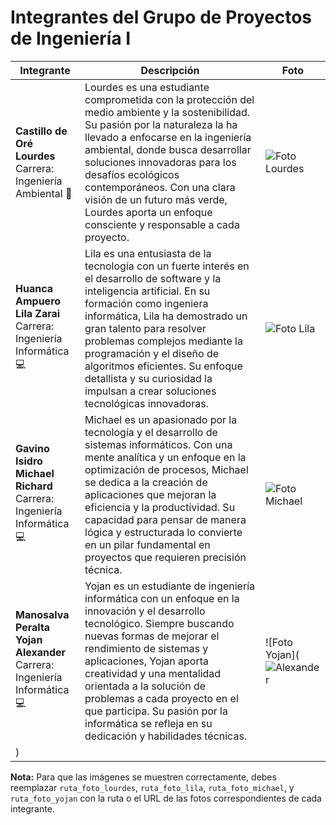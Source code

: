 # Integrantes del Grupo de Proyectos de Ingeniería I

| Integrante                          | Descripción                                                                                                                                                                                                                                                                                                 | Foto                      |
|-------------------------------------|-------------------------------------------------------------------------------------------------------------------------------------------------------------------------------------------------------------------------------------------------------------------------------------------------------------|---------------------------|
| **Castillo de Oré Lourdes**<br>Carrera: Ingeniería Ambiental 🌱 | Lourdes es una estudiante comprometida con la protección del medio ambiente y la sostenibilidad. Su pasión por la naturaleza la ha llevado a enfocarse en la ingeniería ambiental, donde busca desarrollar soluciones innovadoras para los desafíos ecológicos contemporáneos. Con una clara visión de un futuro más verde, Lourdes aporta un enfoque consciente y responsable a cada proyecto. | ![Foto Lourdes](ruta_foto_lourdes) |
| **Huanca Ampuero Lila Zarai**<br>Carrera: Ingeniería Informática 💻 | Lila es una entusiasta de la tecnología con un fuerte interés en el desarrollo de software y la inteligencia artificial. En su formación como ingeniera informática, Lila ha demostrado un gran talento para resolver problemas complejos mediante la programación y el diseño de algoritmos eficientes. Su enfoque detallista y su curiosidad la impulsan a crear soluciones tecnológicas innovadoras. | ![Foto Lila](ruta_foto_lila) |
| **Gavino Isidro Michael Richard**<br>Carrera: Ingeniería Informática 💻 | Michael es un apasionado por la tecnología y el desarrollo de sistemas informáticos. Con una mente analítica y un enfoque en la optimización de procesos, Michael se dedica a la creación de aplicaciones que mejoran la eficiencia y la productividad. Su capacidad para pensar de manera lógica y estructurada lo convierte en un pilar fundamental en proyectos que requieren precisión técnica. | ![Foto Michael](ruta_foto_michael) |
| **Manosalva Peralta Yojan Alexander**<br>Carrera: Ingeniería Informática 💻 | Yojan es un estudiante de ingeniería informática con un enfoque en la innovación y el desarrollo tecnológico. Siempre buscando nuevas formas de mejorar el rendimiento de sistemas y aplicaciones, Yojan aporta creatividad y una mentalidad orientada a la solución de problemas a cada proyecto en el que participa. Su pasión por la informática se refleja en su dedicación y habilidades técnicas. | ![Foto Yojan](![Alexander](https://github.com/user-attachments/assets/3500f6ca-abfb-40a6-a65c-b22a8bc2b91e)
) |

**Nota:** Para que las imágenes se muestren correctamente, debes reemplazar `ruta_foto_lourdes`, `ruta_foto_lila`, `ruta_foto_michael`, y `ruta_foto_yojan` con la ruta o el URL de las fotos correspondientes de cada integrante.
